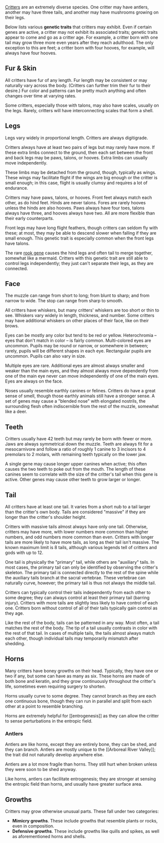 [Critters](Critter.md) are an extremely diverse species. One critter may have antlers, another may have three tails, and another may have mushrooms growing on their legs.

Below lists various **genetic traits** that critters may exhibit. Even if certain genes are active, a critter may not exhibit its associated traits; genetic traits appear to come and go as a critter age. For example, a critter born with one tail may grow three more even years after they reach adulthood. The only exception to this are feet; a critter born with four hooves, for example, will always have four hooves.
## Fur & Skin
All critters have fur of any length. Fur length may be consistent or may naturally vary across the body. (Critters can further trim their fur to their desire.) Fur color and patterns can be pretty much anything and often changes over time at varying rates.

Some critters, especially those with talons, may also have scales, usually on the legs. Rarely, critters will have interconnecting scales that form a shell.
## Legs
Legs vary widely in proportional length. Critters are always digitigrade.

Critters always have at least two pairs of legs but may rarely have more. If these extra limbs connect to the ground, then each set between the front and back legs may be paws, talons, or hooves. Extra limbs can usually move independently.

These limbs may be detached from the ground, though, typically as wings. These wings may facilitate flight if the wings are big enough or the critter is small enough; in this case, flight is usually clumsy and requires a lot of endurance.

Critters may have paws, talons, or hooves. Front feet always match each other, as do hind feet. Hinds are never talons. Fores are rarely hooves unless the hinds are also hooves. Paws always have four toes, talons always have three, and hooves always have two. All are more flexible than their early counterparts.

Front legs may have long flight feathers, though critters can seldom fly with these; at most, they may be able to descend slower when falling if they are small enough. This genetic trait is especially common when the front legs have talons.

The rare [rook gene](Rook.md) causes the hind legs and often tail to merge together, somewhat like a mermaid. Critters with this genetic trait are still able to control legs independently; they just can't separate their legs, as they are connected.
## Face
The muzzle can range from short to long; from blunt to sharp; and from narrow to wide. The stop can range from sharp to smooth.

All critters have whiskers, but many critters' whiskers are too short or thin to see. Whiskers vary widely in length, thickness, and number. Some critters may have additional whiskers on other places of their face, like on their brows.

Eyes can be mostly any color but tend to be red or yellow. Heterochromia – eyes that don't match in color – is fairly common. Multi-colored eyes are uncommon. Pupils may be round or narrow, or somewhere in between; rarely, pupils will be different shapes in each eye. Rectangular pupils are uncommon. Pupils can also vary in size.

Multiple eyes are rare. Additional eyes are almost always smaller and weaker than the main eyes, and they almost always move dependently from one of the main eye never can move independently of one of the main eyes. Eyes are always on the face.

Noses usually resemble earthly canines or felines. Critters do have a great sense of smell, though those earthly animals still have a stronger sense. A set of genes may cause a "blended nose" with elongated nostrils, the surrounding flesh often indiscernible from the rest of the muzzle, somewhat like a deer.
## Teeth
Critters usually have 42 teeth but may rarely be born with fewer or more. Jaws are always symmetrical down the muzzle. Teeth are always fit for a mesocarnivore and follow a ratio of roughly 1 canine to 3 incisors to 4 premolars to 2 molars, with remaining teeth typically on the lower jaw.

A single gene may cause longer upper canines when active; this often causes the two teeth to poke out from the mouth. The length of these canines seem to correlate with the size of the critter's tail when this gene is active. Other genes may cause other teeth to grow larger or longer.
## Tail
All critters have at least one tail. It varies from a short nub to a tail larger than the critter's own body. Tails are considered "massive" if they are longer than the critter's shoulder height.

Critters with massive tails almost always have only one tail. Otherwise, critters may have more, with lower numbers more common than higher numbers, and odd numbers more common than even. Critters with longer tails are more likely to have more tails, as long as their tail isn't massive. The known maximum limit is 8 tails, although various legends tell of critters and gods with up to 12.

One tail is physically the "primary" tail, while others are "auxiliary" tails. In most cases, the primary tail can only be identified by observing the critter's skeleton. The primary tail is connected directly to the rest of the spine while the auxiliary tails branch at the sacral vertebrae. These vertebrae can naturally curve, however; the primary tail is thus not always the middle tail.

Critters can typically control their tails independently from each other to some degree; they can always control at least their primary tail (barring injury). Critters with more tails are slightly less likely to have control of each one. Critters born without control of all of their tails typically gain control as they age.

Like the rest of the body, tails can be patterned in any way. Most often, a tail matches the rest of the body. The tip of a tail usually contrasts in color with the rest of that tail. In cases of multiple tails, the tails almost always match each other, though individual tails may temporarily mismatch after shedding.
## Horns
Many critters have boney growths on their head. Typically, they have one or two if any, but some can have as many as six. These horns are made of both bone and keratin, and they grow continuously throughout the critter's life, sometimes even requiring surgery to shorten.

Horns usually curve to some degree. They cannot branch as they are each one continuous bone, though they can run in parallel and split from each other at a point to resemble branching.

Horns are extremely helpful for [[entrogenesis]] as they can allow the critter to sense perturbations in the entropic field.
### Antlers
Antlers are like horns, except they are entirely bone, they can be shed, and they can branch. Antlers are mostly unique to the [[Arboreal River Valley]]; the trait did not naturally develop anywhere else.

Antlers are a lot more fragile than horns. They still hurt when broken unless they were soon to be shed anyway.

Like horns, antlers can facilitate entrogenesis; they are stronger at sensing the entropic field than horns, and usually have greater surface area.
## Growths
Critters may grow otherwise unusual parts. These fall under two categories:
- **Mimicry growths**. These include growths that resemble plants or rocks, even in composition.
- **Defensive growths**. These include growths like quills and spikes, as well as aforementioned horns and shells.